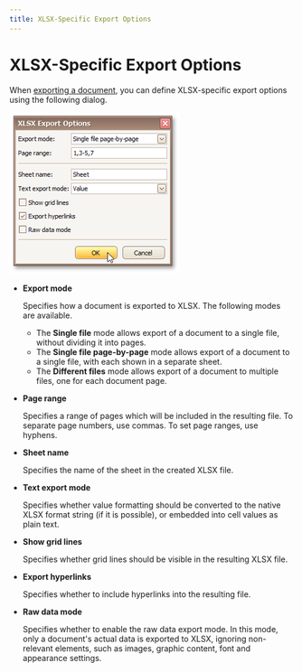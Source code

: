 ```yaml
---
title: XLSX-Specific Export Options
---
```

# XLSX-Specific Export Options
When [exporting a document](../../../../../interface-elements-for-desktop/articles/print-preview/print-preview-for-winforms/exporting/exporting-from-print-preview.md), you can define XLSX-specific export options using the following dialog.

![previewExportOptionsXLSX](../../../../images/Img11024.png)
* **Export mode**
	
	Specifies how a document is exported to XLSX. The following modes are available.
	* The **Single file** mode allows export of a document to a single file, without dividing it into pages.
	* The **Single file page-by-page** mode allows export of a document to a single file, with each shown in a separate sheet.
	* The **Different files** mode allows export of a document to multiple files, one for each document page.
* **Page range**
	
	Specifies a range of pages which will be included in the resulting file. To separate page numbers, use commas. To set page ranges, use hyphens.
* **Sheet name**
	
	Specifies the name of the sheet in the created XLSX file.
* **Text export mode**
	
	Specifies whether value formatting should be converted to the native XLSX format string (if it is possible), or embedded into cell values as plain text.
* **Show grid lines**
	
	Specifies whether grid lines should be visible in the resulting XLSX file.
* **Export hyperlinks**
	
	Specifies whether to include hyperlinks into the resulting file.
* **Raw data mode**
	
	Specifies whether to enable the raw data export mode. In this mode, only a document's actual data is exported to XLSX, ignoring non-relevant elements, such as images, graphic content, font and appearance settings.